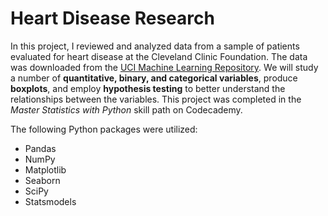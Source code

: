 # Heart Disease Research

In this project, I reviewed and analyzed data from a sample of patients evaluated for heart disease at the Cleveland Clinic Foundation. The data was downloaded from the [UCI Machine Learning Repository](https://archive.ics.uci.edu/ml/datasets/Heart+Disease). We will study a number of **quantitative, binary, and categorical variables**, produce **boxplots**, and employ **hypothesis testing** to better understand the relationships between the variables. This project was completed in the *Master Statistics with Python* skill path on Codecademy.

The following Python packages were utilized:
- Pandas
- NumPy
- Matplotlib
- Seaborn
- SciPy
- Statsmodels
